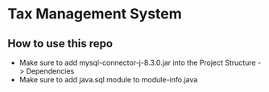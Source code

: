 # Tax Management System 

## How to use this repo
- Make sure to add mysql-connector-j-8.3.0.jar into the Project Structure -> Dependencies
- Make sure to add java.sql module to module-info.java
